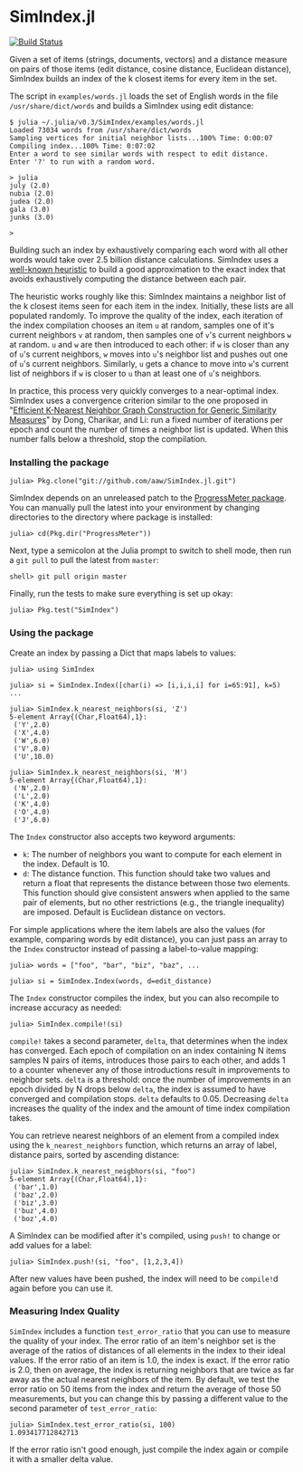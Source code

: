 # SimIndex.jl

[![Build Status](https://travis-ci.org/aaw/SimIndex.jl.svg?branch=master)](https://travis-ci.org/aaw/SimIndex.jl)

Given a set of items (strings, documents, vectors) and a distance measure on
pairs of those items (edit distance, cosine distance, Euclidean distance),
SimIndex builds an index of the k closest items for every item in the set.

The script in `examples/words.jl` loads the set of English words in the file
`/usr/share/dict/words` and builds a SimIndex using edit distance:

```
$ julia ~/.julia/v0.3/SimIndex/examples/words.jl
Loaded 73034 words from /usr/share/dict/words
Sampling vertices for initial neighbor lists...100% Time: 0:00:07
Compiling index...100% Time: 0:07:02
Enter a word to see similar words with respect to edit distance.
Enter '?' to run with a random word.

> julia
july (2.0)
nubia (2.0)
judea (2.0)
gala (3.0)
junks (3.0)

>
```

Building such an index by exhaustively comparing each word with all other words
would take over 2.5 billion distance calculations. SimIndex uses a
[well-known heuristic](http://arvindn.livejournal.com/93678.html) to build a
good approximation to the exact index that avoids exhaustively computing the
distance between each pair.

The heuristic works roughly like this: SimIndex maintains a neighbor list of
the k closest items seen for each item in the index. Initially, these lists are
all populated randomly. To improve the quality of the index, each iteration of
the index compilation chooses an item `u` at random, samples one of it's
current neighbors `v` at random, then samples one of `v`'s current neighbors
`w` at random. `u` and `w` are then introduced to each other: if `w` is closer
than any of `u`'s current neighbors, `w` moves into `u`'s neighbor list and
pushes out one of `u`'s current neighbors. Similarly, `u` gets a chance to move
into `w`'s current list of neighbors if `w` is closer to `u` than at least one
of `u`'s neighbors.

In practice, this process very quickly converges to a near-optimal index.
SimIndex uses a convergence criterion similar to the one proposed in "[Efficient
K-Nearest Neighbor Graph Construction for Generic Similarity Measures](http://www.cs.princeton.edu/cass/papers/www11.pdf)" by
Dong, Charikar, and Li: run a fixed number of iterations per epoch and count the
number of times a neighbor list is updated. When this number falls
below a threshold, stop the compilation.

### Installing the package

```
julia> Pkg.clone("git://github.com/aaw/SimIndex.jl.git")
```

SimIndex depends on an unreleased patch to the
[ProgressMeter package](https://github.com/timholy/ProgressMeter.jl). You
can manually pull the latest into your environment by changing directories to
the directory where package is installed:

```
julia> cd(Pkg.dir("ProgressMeter"))
```

Next, type a semicolon at the Julia prompt to switch to shell mode, then run
a `git pull` to pull the latest from `master`:

```
shell> git pull origin master
```

Finally, run the tests to make sure everything is set up okay:

```
julia> Pkg.test("SimIndex")
```

### Using the package

Create an index by passing a Dict that maps labels to values:

```
julia> using SimIndex

julia> si = SimIndex.Index([char(i) => [i,i,i,i] for i=65:91], k=5)
...

julia> SimIndex.k_nearest_neighbors(si, 'Z')
5-element Array{(Char,Float64),1}:
 ('Y',2.0)
 ('X',4.0)
 ('W',6.0)
 ('V',8.0)
 ('U',10.0)

julia> SimIndex.k_nearest_neighbors(si, 'M')
5-element Array{(Char,Float64),1}:
 ('N',2.0)
 ('L',2.0)
 ('K',4.0)
 ('O',4.0)
 ('J',6.0)
```

The `Index` constructor also accepts two keyword arguments:

* `k`: The number of neighbors you want to compute for each element in the index. Default
       is 10.
* `d`: The distance function. This function should take two values and return a float
       that represents the distance between those two elements. This function should
       give consistent answers when applied to the same pair of elements, but no
       other restrictions (e.g., the triangle inequality) are imposed. Default is
       Euclidean distance on vectors.

For simple applications where the item labels are also the values (for example,
comparing words by edit distance), you can just pass an array to the `Index`
constructor instead of passing a label-to-value mapping:

```
julia> words = ["foo", "bar", "biz", "baz", ...

julia> si = SimIndex.Index(words, d=edit_distance)
```

The `Index` constructor compiles the index, but you can also recompile to increase
accuracy as needed:

```
julia> SimIndex.compile!(si)
```

`compile!` takes a second parameter, `delta`, that determines when the index has
converged. Each epoch of compilation on an index containing N items samples
N pairs of items, introduces those pairs to each other, and adds 1 to a counter
whenever any of those introductions result in improvements to neighbor sets. `delta`
is a threshold: once the number of improvements in an epoch divided by N drops
below `delta`, the index is assumed to have converged and compilation stops. `delta`
defaults to 0.05. Decreasing `delta` increases the quality of the index and the amount
of time index compilation takes.

You can retrieve nearest neighbors of an element from a compiled index
using the `k_nearest_neighbors` function, which returns an array of label, distance
pairs, sorted by ascending distance:

```
julia> SimIndex.k_nearest_neigbhors(si, "foo")
5-element Array{(Char,Float64),1}:
 ('bar',1.0)
 ('baz',2.0)
 ('biz',3.0)
 ('buz',4.0)
 ('boz',4.0)
```

A SimIndex can be modified after it's compiled, using `push!` to change or add
values for a label:

```
julia> SimIndex.push!(si, "foo", [1,2,3,4])
```

After new values have been pushed, the index will need to be `compile!`d again
before you can use it.

### Measuring Index Quality

`SimIndex` includes a function `test_error_ratio` that you can use to measure
the quality of your index. The error ratio of an item's neighbor set is the average
of the ratios of distances of all elements in the index to their ideal values. If
the error ratio of an item is 1.0, the index is exact. If the error ratio is 2.0,
then on average, the index is returning neighbors that are twice as far away as
the actual nearest neighbors of the item. By default, we test the error ratio on
50 items from the index and return the average of those 50 measurements, but you
can change this by passing a different value to the second parameter of
`test_error_ratio`:

```
julia> SimIndex.test_error_ratio(si, 100)
1.093417712842713
```

If the error ratio isn't good enough, just compile the index again or compile it
with a smaller delta value.
